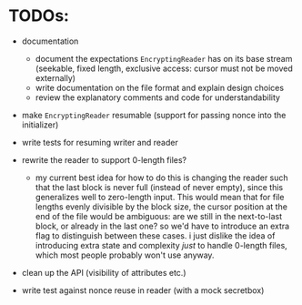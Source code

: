 # TODOs:

- documentation
  - document the expectations `EncryptingReader` has on its base stream (seekable, fixed length, exclusive access: cursor must not be moved externally)
  - write documentation on the file format and explain design choices
  - review the explanatory comments and code for understandability

- make `EncryptingReader` resumable (support for passing nonce into the initializer)
- write tests for resuming writer and reader
- rewrite the reader to support 0-length files?
  - my current best idea for how to do this is changing the reader such that the last block is never full (instead of never empty), since this generalizes well to zero-length input. This would mean that for file lengths evenly divisible by the block size, the cursor position at the end of the file would be ambiguous: are we still in the next-to-last block, or already in the last one? so we'd have to introduce an extra flag to distinguish between these cases. i just dislike the idea of introducing extra state and complexity _just_ to handle 0-length files, which most people probably won't use anyway.
  
- clean up the API (visibility of attributes etc.)
- write test against nonce reuse in reader (with a mock secretbox)